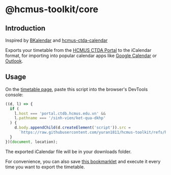 # @hcmus-toolkit/core

## Introduction

Inspired by [BKalendar](https://bkalendar.github.io) and [hcmus-ctda-calendar](https://github.com/beer-psi/hcmus-ctda-calendar)

Exports your timetable from the [HCMUS CTDA Portal](https://portal.ctdb.hcmus.edu.vn) to the iCalendar format,
for importing into popular calendar apps like [Google Calendar](https://support.google.com/calendar/answer/37118)
or [Outlook](https://support.microsoft.com/en-us/office/import-calendars-into-outlook-8e8364e1-400e-4c0f-a573-fe76b5a2d379).

## Usage

On the [timetable page](https://portal.ctdb.hcmus.edu.vn/sinh-vien/ket-qua-dkhp),
paste this script into the browser's DevTools console:

```js
((d, l) => {
  if (
    l.host === 'portal.ctdb.hcmus.edu.vn' &&
    l.pathname === '/sinh-vien/ket-qua-dkhp'
  ) {
    d.body.appendChild(d.createElement('script')).src =
      `https://raw.githubusercontent.com/yuran1811/hcmus-toolkit/refs/heads/trunk/packages/core/dist/core.umd.cjs`;
  }
})(document, location);
```

The exported iCalendar file will be in your downloads folder.

For convenience, you can also save [this bookmarklet](<javascript:void((d,l)=%3E{if(l.host==='portal.ctdb.hcmus.edu.vn'&&l.pathname==='/sinh-vien/ket-qua-dkhp')d.body.appendChild(d.createElement('script')).src='https://raw.githubusercontent.com/yuran1811/hcmus-toolkit/refs/heads/trunk/packages/core/dist/core.umd.cjs')(document,location)>)
and execute it every time you want to export the timetable.
